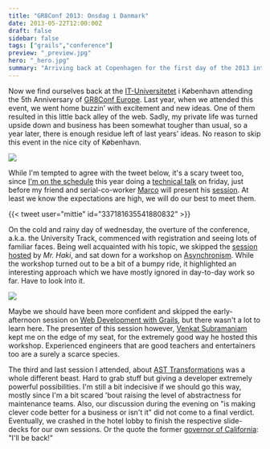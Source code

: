 ```yaml
---
title: "GR8Conf 2013: Onsdag i Danmark"
date: 2013-05-22T12:00:00Z
draft: false
sidebar: false
tags: ["grails","conference"]
preview: "_preview.jpg"
hero: "_hero.jpg"
summary: "Arriving back at Copenhagen for the first day of the 2013 international Grails User Conference."
---
```


Now we find ourselves back at the [IT-Universitetet](http://www.itu.dk/) i København attending the 5th Anniversary of [GR8Conf Europe](http://gr8conf.eu/). Last year, when we attended this event, we went home buzzin' with excitement and new ideas. One of them resulted in this little back alley of the web. Sadly, my private life was turned upside down and business has been somewhat tougher than usual, so a year later, there is enough residue left of last years' ideas. No reason to skip this event in the nice city of København.

![](kobenhavn.jpg)

While I'm tempted to agree with the tweet below, it's a scary tweet too, since [I'm on the schedule](http://gr8conf.eu/Speakers/Edwin-Van-Nes) this year doing a [technical talk](http://gr8conf.eu/Presentations/Trench-code) on friday, just before my friend and serial-co-worker [Marco](http://gr8conf.eu/Speakers/Marco-Pas) will present his [session](http://gr8conf.eu/Presentations/Using-Grails-to-power-your-ele). At least we know the expectations are high, we will do our best to meet them.

{{< tweet user="mittie" id="337181635541880832" >}} 

On the cold and rainy day of wednesday, the overture of the conference, a.k.a. the University Track, commenced with registration and seeing lots of familiar faces. Being well acquainted with his topic, we skipped the [session hosted](http://mrhaki.blogspot.dk/2013/05/gr8conf-2013-europe-conference-report.html) by _Mr. Haki_, and sat down for a workshop on [Asynchronism]("http://gr8conf.eu/Presentations/---Async-Grails-Workshop). While the workshop turned out to be a bit of a bumpy ride, it highlighted an interesting approach which we have mostly ignored in day-to-day work so far. Have to look into it.

![](venkat.jpg)

Maybe we should have been more confident and skipped the early-afternoon session on [Web Development with Grails](http://gr8conf.eu/Presentations/---Web-Development-with-Grails), but there wasn't a lot to learn here. The presenter of this session however, [Venkat Subramaniam]("https://twitter.com/venkat_s) kept me on the edge of my seat, for the extremely good way he hosted this workshop. Experienced engineers that are good teachers and entertainers too are a surely a scarce species.


The third and last session I attended, about [AST Transformations](http://gr8conf.eu/Presentations/---Unleashing-the-power-of-AST) was a whole different beast. Hard to grab stuff but giving a developer extremely powerful possibilities. I'm still a bit indecisive if we should go this way, mostly since I'm a bit scared 'bout raising the level of abstractness for maintenance teams. Also, our discussion during the evening on "is making clever code better for a business or isn't it" did not come to a final verdict.
Eventually, we crashed in the hotel lobby to finish the respective slide-decks for our own sessions. Or the quote the former [governor of California](http://en.wikipedia.org/wiki/Arnold_Schwarzenegger): "I'll be back!"